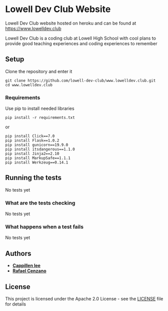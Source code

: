 # Lowell Dev Club Website

Lowell Dev Club website hosted on heroku and can be found at https://www.lowelldev.club

Lowell Dev Club is a coding club at Lowell High School with cool plans to provide good teaching experiences and coding experiences to remember

## Setup

Clone the repository and enter it

```
git clone https://github.com/lowell-dev-club/www.lowelldev.club.git
cd www.lowelldev.club
```

### Requirements

Use pip to install needed libraries

```
pip install -r requirements.txt
```

or

```
pip install Click==7.0
pip install Flask==1.0.2
pip install gunicorn==19.9.0
pip install itsdangerous==1.1.0
pip install Jinja2==2.10
pip install MarkupSafe==1.1.1
pip install Werkzeug==0.14.1
```

## Running the tests

No tests yet

### What are the tests checking

No tests yet

### What happens when a test fails

No tests yet

## Authors

* [**Cappillen lee**](https://github.com/calee14)
* [**Rafael Cenzano**](https://github.com/RafaelCenzano)

## License

This project is licensed under the Apache 2.0 License - see the [LICENSE](LICENSE) file for details
